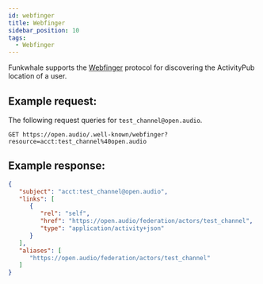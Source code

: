 ```yaml
---
id: webfinger
title: Webfinger
sidebar_position: 10
tags:
  - Webfinger
---
```


Funkwhale supports the [Webfinger](https://tools.ietf.org/html/rfc7033) protocol for discovering the ActivityPub location of a user.

## Example request:

The following request queries for `test_channel@open.audio`.

```
GET https://open.audio/.well-known/webfinger?resource=acct:test_channel%40open.audio
```

## Example response:

```json
{
   "subject": "acct:test_channel@open.audio",
   "links": [
      {
         "rel": "self",
         "href": "https://open.audio/federation/actors/test_channel",
         "type": "application/activity+json"
      }
   ],
   "aliases": [
      "https://open.audio/federation/actors/test_channel"
   ]
}
```
